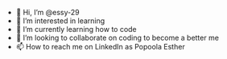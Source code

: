 - 👋 Hi, I’m @essy-29
- 👀 I’m interested in learning 
- 🌱 I’m currently learning how to code
- 💞️ I’m looking to collaborate on coding to become a better me
- 📫 How to reach me on LinkedIn as Popoola Esther

<!---
essy-29/essy-29 is a ✨ special ✨ repository because its `README.md` (this file) appears on your GitHub profile.
You can click the Preview link to take a look at your changes.
--->
